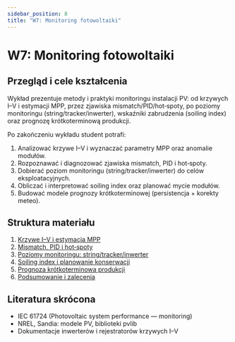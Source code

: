 ```yaml
---
sidebar_position: 8
title: "W7: Monitoring fotowoltaiki"
---
```


# W7: Monitoring fotowoltaiki

## Przegląd i cele kształcenia

Wykład prezentuje metody i praktyki monitoringu instalacji PV: od krzywych I–V i estymacji MPP, przez zjawiska mismatch/PID/hot‑spoty, po poziomy monitoringu (string/tracker/inwerter), wskaźniki zabrudzenia (soiling index) oraz prognozę krótkoterminową produkcji.

Po zakończeniu wykładu student potrafi:

1. Analizować krzywe I–V i wyznaczać parametry MPP oraz anomalie modułów.
2. Rozpoznawać i diagnozować zjawiska mismatch, PID i hot‑spoty.
3. Dobierać poziom monitoringu (string/tracker/inwerter) do celów eksploatacyjnych.
4. Obliczać i interpretować soiling index oraz planować mycie modułów.
5. Budować modele prognozy krótkoterminowej (persistencja + korekty meteo).

## Struktura materiału

1. [Krzywe I–V i estymacja MPP](./01-iv-mpp)
2. [Mismatch, PID i hot‑spoty](./02-mismatch-pid-hotspots)
3. [Poziomy monitoringu: string/tracker/inwerter](./03-poziomy-monitoringu)
4. [Soiling index i planowanie konserwacji](./04-soiling-index)
5. [Prognoza krótkoterminowa produkcji](./05-prognoza-krotkoterminowa)
6. [Podsumowanie i zalecenia](./06-podsumowanie)

## Literatura skrócona

- IEC 61724 (Photovoltaic system performance — monitoring)
- NREL, Sandia: modele PV, biblioteki pvlib
- Dokumentacje inwerterów i rejestratorów krzywych I–V


